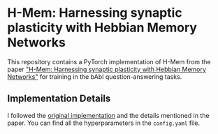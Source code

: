 # H-Mem: Harnessing synaptic plasticity with Hebbian Memory Networks

This repository contains a PyTorch implementation of H-Mem from the paper ["H-Mem: Harnessing synaptic plasticity with Hebbian Memory Networks"](https://www.biorxiv.org/content/10.1101/2020.07.01.180372v2) for training in the bAbI question-answering tasks.

## Implementation Details

I followed the [original implementation](https://github.com/IGITUGraz/H-Mem) and the details mentioned in the paper. You can find all the hyperparameters in the `config.yaml` file.
